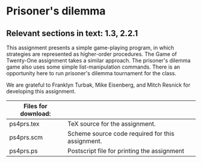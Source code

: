 # Prisoner's dilemma

## Relevant sections in text: 1.3, 2.2.1

This assignment presents a simple game-playing program, in which strategies are represented as higher-order procedures. The Game of Twenty-One assignment takes a similar approach. The prisoner's dilemma game also uses some simple list-manipulation commands. There is an opportunity here to run prisoner's dilemma tournament for the class.

We are grateful to Franklyn Turbak, Mike Eisenberg, and Mitch Resnick for developing this assignment.

|Files for download:||
|-|-|
|ps4prs.tex|TeX source for the assignment.|
|ps4prs.scm|Scheme source code required for this assignment.|
|ps4prs.ps|Postscript file for printing the assignment|